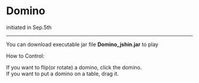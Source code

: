 # Domino
initiated in Sep.5th

-------------------------------------------------------
You can download executable jar file <b>Domino_jshin.jar</b> to play

How to Control:

If you want to flip(or rotate) a domino, click the domino. <br>
If you want to put a domino on a table, drag it. 
